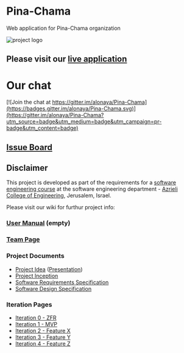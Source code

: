 # Pina-Chama

Web application for Pina-Chama organization 

![project logo](https://github.com/alonaya/Pina-Chama/blob/master/logo.png)

## Please visit our [live application]() 

# Our chat
[![Join the chat at https://gitter.im/alonaya/Pina-Chama](https://badges.gitter.im/alonaya/Pina-Chama.svg)](https://gitter.im/alonaya/Pina-Chama?utm_source=badge&utm_medium=badge&utm_campaign=pr-badge&utm_content=badge)

## [Issue Board](https://huboard.com/alonaya/Pina-Chama/)

## Disclaimer
This project is developed as part of the requirements for a [software engineering course](https://github.com/jce-il/se-class/wiki) at the software engineering department - [Azrieli College of Engineering](http://www.jce.ac.il/), Jerusalem, Israel.

Please visit our wiki for furthur project info: 

### [User Manual](../../wiki/user-manual) (empty)

### [Team Page](../../wiki/team)

### Project Documents
- [Project Idea](docs/idea.pdf) ([Presentation](docs/presentation.pptx))
- [Project Inception](../../wiki/inception)
- [Software Requirements Specification](../../wiki/srs)
- [Software Design Specification](../../wiki/sds)

### Iteration Pages
- [Iteration 0 - ZFR](../../wiki/iter0-zfr)
- [Iteration 1 - MVP]()
- [Iteration 2 - Feature X]()
- [Iteration 3 - Feature Y]()
- [Iteration 4 - Feature Z]()
